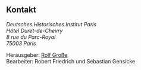 ## Kontakt
<address>
Deutsches Historisches Institut Paris<br>
Hôtel Duret-de-Chevry<br>
8 rue du Parc-Royal<br>
75003 Paris<br>
</address>

Herausgeber: [Rolf Große](https://www.dhi-paris.fr/institut/team/wissenschaft/rolf-grosse.html)<br>
Bearbeiter: Robert Friedrich und Sebastian Gensicke
